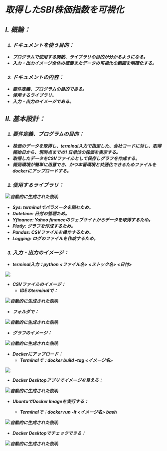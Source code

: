﻿# <strong><em>取得したSBI株価指数を可視化<strong><em>


## I. **概論：**
1. ### ドキュメントを使う目的：
- プログラムで使用する関数、ライブラリの目的が分かるようになる。
- 入力・出力イメージ全体の概要またデータの可視化の範囲を明確化する。
2. ### ドキュメントの内容：
- 要件定義、プログラムの目的である。
- 使用するライブラリ。
- 入力・出力のイメージである。  
## II. **基本設計：**
1. ### 要件定義、プログラムの目的：
- 株価のデータを取得し、terminal入力で指定した、会社コードに対し、取得開始日から、現時点までの1 日単位の株価を表示する。
- 取得したデータをCSVファイルとして保存しグラフを作成する。
- 開発環境が簡単に用意でき、かつ本番環境と共通化できるためファイルをdockerにアップロードする。
2. ### 使用するライブラリ：
![自動的に生成された説明](Aspose.Words.29745a92-1fd2-40bf-91fa-32806e68848b.002.png)

- Sys: terminalでパラメータを読むため。
- Datetime: 日付の管理ため。
- Yfinance: Yahoo financeのウェブサイトからデータを取得するため。
- Plotly: グラフを作成するため。
- Pandas: CSVファイルを操作するため。
- Logging: ログのファイルを作成するため。



3. ### 入力・出力のイメージ：
- terminal入力：python  <ファイル名>  <ストック名>  <日付>

![](Aspose.Words.29745a92-1fd2-40bf-91fa-32806e68848b.003.png)

- CSVファイルのイメージ：
  * IDEのterminalで：

![自動的に生成された説明](Aspose.Words.29745a92-1fd2-40bf-91fa-32806e68848b.004.png)

  * フォルダで：

![自動的に生成された説明](Aspose.Words.29745a92-1fd2-40bf-91fa-32806e68848b.005.png)

- グラフのイメージ：

![自動的に生成された説明](Aspose.Words.29745a92-1fd2-40bf-91fa-32806e68848b.006.png)

- Dockerにアップロード：
  * Terminalで：docker  build  –tag  <イメージ名>

![](Aspose.Words.29745a92-1fd2-40bf-91fa-32806e68848b.007.png)

  * Docker Desktopアプリでイメージを見える：

![自動的に生成された説明](Aspose.Words.29745a92-1fd2-40bf-91fa-32806e68848b.008.png)

- UbuntuでDocker Imageを実行する：

  * Terminalで：docker  run  -it  <イメージ名>  bash

![自動的に生成された説明](Aspose.Words.29745a92-1fd2-40bf-91fa-32806e68848b.009.png)



  * Docker Desktopでチェックできる：

![自動的に生成された説明](Aspose.Words.29745a92-1fd2-40bf-91fa-32806e68848b.010.png)





